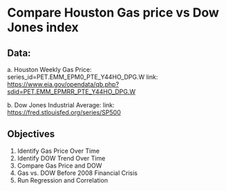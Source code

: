 # Compare Houston Gas price vs Dow Jones index

## Data:
a. Houston Weekly Gas Price: series_id=PET.EMM_EPM0_PTE_Y44HO_DPG.W
link: https://www.eia.gov/opendata/qb.php?sdid=PET.EMM_EPMRR_PTE_Y44HO_DPG.W

b. Dow Jones Industrial Average:
link: https://fred.stlouisfed.org/series/SP500

## Objectives
1. Identify Gas Price Over Time 
2. Identify DOW Trend Over Time
3. Compare Gas Price and DOW
4. Gas vs. DOW Before 2008 Financial Crisis
5. Run Regression and Correlation
